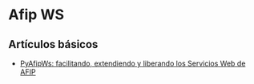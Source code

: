 # Afip WS

## Artículos básicos

- [PyAfipWs: facilitando, extendiendo y liberando los Servicios Web de AFIP](http://www.web2py.com.ar/wiki/default/_page/PyAfipWs)
